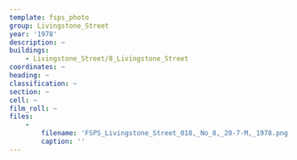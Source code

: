 ```yaml
---
template: fsps_photo
group: Livingstone_Street
year: '1978'
description: ~
buildings:
    - Livingstone_Street/8_Livingstone_Street
coordinates: ~
heading: ~
classification: ~
section: ~
cell: ~
film_roll: ~
files:
    -
        filename: 'FSPS_Livingstone_Street_018,_No_8,_20-7-M,_1978.png'
        caption: ''
---
```

